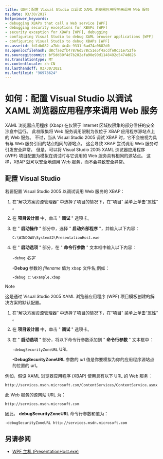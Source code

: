```yaml
---
title: 如何：配置 Visual Studio 以调试 XAML 浏览器应用程序来调用 Web 服务
ms.date: 03/30/2017
helpviewer_keywords:
- debugging XBAPs that call a Web service [WPF]
- debugging security exceptions for XBAPs [WPF]
- security exception for XBAPs [WPF], debugging
- configuring Visual Studio to debug XAML browser applications [WPF]
- configuring Visual Studio to debug XBAPs [WPF]
ms.assetid: fd1db082-a7bb-4c4b-9331-6ad74a0682d0
ms.openlocfilehash: d8cfae2fb47876d578c51e5f4acdfe0c31e752fe
ms.sourcegitcommit: bf5dd80f4d7b202afa90e90d1148402c5474d826
ms.translationtype: MT
ms.contentlocale: zh-CN
ms.lasthandoff: 03/30/2021
ms.locfileid: "96973624"
---
```

# <a name="how-to-configure-visual-studio-to-debug-a-xaml-browser-application-to-call-a-web-service"></a>如何：配置 Visual Studio 以调试 XAML 浏览器应用程序来调用 Web 服务
XAML 浏览器应用程序 (Xbap) 在仅限于 Internet 区域权限集的部分信任的安全沙盒中运行。 此权限集将 Web 服务调用限制为仅位于 XBAP 应用程序源站点上的 Web 服务。 不过，当从 Visual Studio 2005 调试 XBAP 时，它不会被视为具有与 Web 服务引用的站点相同的源站点。 这会导致 XBAP 尝试调用 Web 服务时引发安全异常。 但是，可以将 Visual Studio 2005 XAML 浏览器应用程序 (WPF) 项目配置为模拟在调试时与它调用的 Web 服务具有相同的源站点。 这样，XBAP 就可以安全地调用 Web 服务，而不会导致安全异常。

## <a name="configuring-visual-studio"></a>配置 Visual Studio
 若要配置 Visual Studio 2005 以调试调用 Web 服务的 XBAP：

1. 在“解决方案资源管理器” 中选择了项目的情况下，在“项目”  菜单上单击“属性” 。

2. 在 **项目设计器** 中，单击 " **调试** " 选项卡。

3. 在 " **启动操作** " 部分中，选择 " **启动外部程序** "，并输入以下内容：

     `C:\WINDOWS\System32\PresentationHost.exe`

4. 在 " **启动选项** " 部分，在 " **命令行参数** " 文本框中输入以下内容：

     `-debug`  *名字*

     **-Debug** 参数的 *filename* 值为 xbap 文件名;例如：

     `-debug c:\example.xbap`

> [!NOTE]
> 这是通过 Visual Studio 2005 XAML 浏览器应用程序 (WPF) 项目模板创建的解决方案的默认配置。

1. 在“解决方案资源管理器” 中选择了项目的情况下，在“项目”  菜单上单击“属性” 。

2. 在 **项目设计器** 中，单击 " **调试** " 选项卡。

3. 在 " **启动选项** " 部分，将以下命令行参数添加到 " **命令行参数** " 文本框中：

     `-debugSecurityZoneURL`  URL

     **-DebugSecurityZoneURL** 参数的 *url* 值是你要模拟为你的应用程序源站点的位置的 url。

 例如，假设 XAML 浏览器应用程序 (XBAP) 使用具有以下 URL 的 Web 服务：

 `http://services.msdn.microsoft.com/ContentServices/ContentService.asmx`

 此 Web 服务的源网站 URL 为：

 `http://services.msdn.microsoft.com`

 因此， **debugSecurityZoneURL** 命令行参数和值为：

 `-debugSecurityZoneURL http://services.msdn.microsoft.com`

## <a name="see-also"></a>另请参阅

- [WPF 主机 (PresentationHost.exe) ](wpf-host-presentationhost-exe.md)
